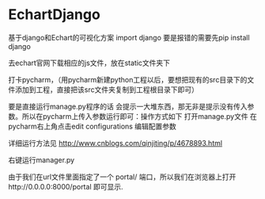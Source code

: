 # EchartDjango
基于django和Echart的可视化方案
import django  要是报错的需要先pip install django

去echart官网下载相应的js文件，放在static文件夹下

打卡pycharm，（用pycharm新建python工程以后，要想把现有的src目录下的文件添加到工程，直接把该src文件夹复制到工程根目录下即可）

要是直接运行manage.py程序的话 会提示一大堆东西，那无非是提示没有传入参数。所以在pycharm上传入参数运行即可：操作方式如下
打开manage.py文件 在pycharm右上角点击edit configurations 编辑配置参数

详细运行方法见
http://www.cnblogs.com/qinjiting/p/4678893.html

右键运行manager.py

由于我们在url文件里面指定了一个    portal/  端口，所以我们在浏览器上打开http://0.0.0.0:8000/portal  即可显示.




